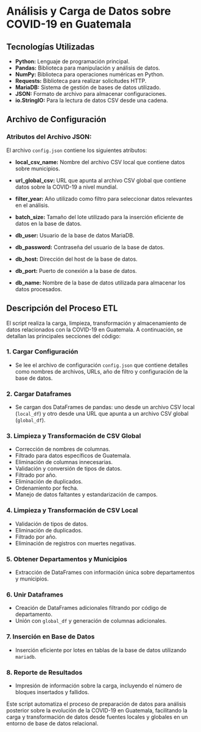 # Análisis y Carga de Datos sobre COVID-19 en Guatemala

## Tecnologías Utilizadas
- **Python:** Lenguaje de programación principal.
- **Pandas:** Biblioteca para manipulación y análisis de datos.
- **NumPy:** Biblioteca para operaciones numéricas en Python.
- **Requests:** Biblioteca para realizar solicitudes HTTP.
- **MariaDB:** Sistema de gestión de bases de datos utilizado.
- **JSON:** Formato de archivo para almacenar configuraciones.
- **io.StringIO:** Para la lectura de datos CSV desde una cadena.

## Archivo de Configuración

### Atributos del Archivo JSON:
El archivo `config.json` contiene los siguientes atributos:

- **local_csv_name:** Nombre del archivo CSV local que contiene datos sobre municipios.
  
- **url_global_csv:** URL que apunta al archivo CSV global que contiene datos sobre la COVID-19 a nivel mundial.

- **filter_year:** Año utilizado como filtro para seleccionar datos relevantes en el análisis.

- **batch_size:** Tamaño del lote utilizado para la inserción eficiente de datos en la base de datos.

- **db_user:** Usuario de la base de datos MariaDB.

- **db_password:** Contraseña del usuario de la base de datos.

- **db_host:** Dirección del host de la base de datos.

- **db_port:** Puerto de conexión a la base de datos.

- **db_name:** Nombre de la base de datos utilizada para almacenar los datos procesados.

## Descripción del Proceso ETL

El script realiza la carga, limpieza, transformación y almacenamiento de datos relacionados con la COVID-19 en Guatemala. A continuación, se detallan las principales secciones del código:

### 1. Cargar Configuración
- Se lee el archivo de configuración `config.json` que contiene detalles como nombres de archivos, URLs, año de filtro y configuración de la base de datos.

### 2. Cargar Dataframes
- Se cargan dos DataFrames de pandas: uno desde un archivo CSV local (`local_df`) y otro desde una URL que apunta a un archivo CSV global (`global_df`).

### 3. Limpieza y Transformación de CSV Global
- Corrección de nombres de columnas.
- Filtrado para datos específicos de Guatemala.
- Eliminación de columnas innecesarias.
- Validación y conversión de tipos de datos.
- Filtrado por año.
- Eliminación de duplicados.
- Ordenamiento por fecha.
- Manejo de datos faltantes y estandarización de campos.

### 4. Limpieza y Transformación de CSV Local
- Validación de tipos de datos.
- Eliminación de duplicados.
- Filtrado por año.
- Eliminación de registros con muertes negativas.

### 5. Obtener Departamentos y Municipios
- Extracción de DataFrames con información única sobre departamentos y municipios.

### 6. Unir Dataframes
- Creación de DataFrames adicionales filtrando por código de departamento.
- Unión con `global_df` y generación de columnas adicionales.

### 7. Inserción en Base de Datos
- Inserción eficiente por lotes en tablas de la base de datos utilizando `mariadb`.

### 8. Reporte de Resultados
- Impresión de información sobre la carga, incluyendo el número de bloques insertados y fallidos.

Este script automatiza el proceso de preparación de datos para análisis posterior sobre la evolución de la COVID-19 en Guatemala, facilitando la carga y transformación de datos desde fuentes locales y globales en un entorno de base de datos relacional.
